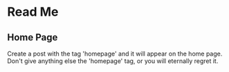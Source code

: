 # Read Me

## Home Page
Create a post with the tag 'homepage' and it will appear on the home page. Don't give anything else the 'homepage' tag, or you will eternally regret it.
